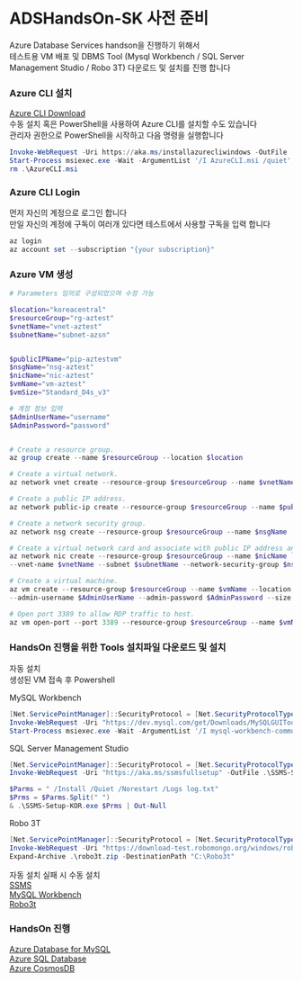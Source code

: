 # ADSHandsOn-SK 사전 준비
Azure Database Services handson을 진행하기 위해서  
테스트용 VM 배포 및 DBMS Tool (Mysql Workbench / SQL Server Management Studio / Robo 3T) 다운로드 및 설치를 진행 합니다

### Azure CLI 설치
[Azure CLI Download](https://aka.ms/installazurecliwindows)  
수동 설치 혹은 PowerShell을 사용하여 Azure CLI를 설치할 수도 있습니다   
관리자 권한으로 PowerShell을 시작하고 다음 명령을 실행합니다  

```powershell
Invoke-WebRequest -Uri https://aka.ms/installazurecliwindows -OutFile .\AzureCLI.msi; 
Start-Process msiexec.exe -Wait -ArgumentList '/I AzureCLI.msi /quiet'; 
rm .\AzureCLI.msi
 ```

### Azure CLI Login
먼저 자신의 계정으로 로그인 합니다  
만일 자신의 계정에 구독이 여러개 있다면 테스트에서 사용할 구독을 입력 합니다  
```powershell
az login 
az account set --subscription "{your subscription}"
```

### Azure VM 생성
```powershell
# Parameters 임의로 구성되었으며 수정 가능

$location="koreacentral"
$resourceGroup="rg-aztest"
$vnetName="vnet-aztest"
$subnetName="subnet-azsn"


$publicIPName="pip-aztestvm"
$nsgName="nsg-aztest"
$nicName="nic-aztest"
$vmName="vm-aztest"
$vmSize="Standard_D4s_v3"

# 계정 정보 입력
$AdminUserName="username"
$AdminPassword="password"


# Create a resource group.
az group create --name $resourceGroup --location $location

# Create a virtual network.
az network vnet create --resource-group $resourceGroup --name $vnetName --subnet-name $subnetName

# Create a public IP address.
az network public-ip create --resource-group $resourceGroup --name $publicIPName

# Create a network security group.
az network nsg create --resource-group $resourceGroup --name $nsgName

# Create a virtual network card and associate with public IP address and NSG.
az network nic create --resource-group $resourceGroup --name $nicName `
--vnet-name $vnetName --subnet $subnetName --network-security-group $nsgName --public-ip-address $publicIPName

# Create a virtual machine. 
az vm create --resource-group $resourceGroup --name $vmName --location $location --nics $nicName --image win2016datacenter `
--admin-username $AdminUserName --admin-password $AdminPassword --size $vmSize

# Open port 3389 to allow RDP traffic to host.
az vm open-port --port 3389 --resource-group $resourceGroup --name $vmName
```


### HandsOn 진행을 위한 Tools 설치파일 다운로드 및 설치
자동 설치  
생성된 VM 접속 후 Powershell 

MySQL Workbench
```powershell
[Net.ServicePointManager]::SecurityProtocol = [Net.SecurityProtocolType]::Tls12
Invoke-WebRequest -Uri "https://dev.mysql.com/get/Downloads/MySQLGUITools/mysql-workbench-community-8.0.20-winx64.msi" -OutFile .\mysql-workbench-community-8.0.20-winx64.msi; 
Start-Process msiexec.exe -Wait -ArgumentList '/I mysql-workbench-community-8.0.20-winx64.msi /quiet'; 
```

SQL Server Management Studio
```powershell
[Net.ServicePointManager]::SecurityProtocol = [Net.SecurityProtocolType]::Tls12
Invoke-WebRequest -Uri "https://aka.ms/ssmsfullsetup" -OutFile .\SSMS-Setup-KOR.exe; 

$Parms = " /Install /Quiet /Norestart /Logs log.txt"
$Prms = $Parms.Split(" ")
& .\SSMS-Setup-KOR.exe $Prms | Out-Null
```

Robo 3T
```powershell
[Net.ServicePointManager]::SecurityProtocol = [Net.SecurityProtocolType]::Tls12
Invoke-WebRequest -Uri "https://download-test.robomongo.org/windows/robo3t-1.3.1-windows-x86_64-7419c406.zip" -OutFile .\robo3t.zip; 
Expand-Archive .\robo3t.zip -DestinationPath "C:\Robo3t"
```

자동 설치 실패 시 수동 설치  
[SSMS](https://docs.microsoft.com/ko-kr/sql/ssms/download-sql-server-management-studio-ssms?view=sql-server-ver15)  
[MySQL Workbench](https://dev.mysql.com/downloads/workbench/)  
[Robo3t](https://robomongo.org/download)  

### HandsOn 진행
[Azure Database for MySQL](/AzureDatabaseforMySQL/README.md)  
[Azure SQL Database](/AzureSQLDatabase/README.md)  
[Azure CosmosDB](/AzureCosmosDB/README.md)  
